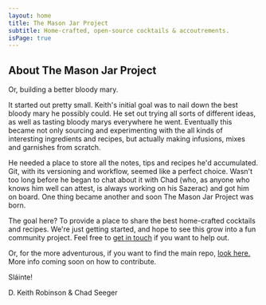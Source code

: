 ```yaml
---
layout: home
title: The Mason Jar Project
subtitle: Home-crafted, open-source cocktails & accoutrements.
isPage: true
---
```


## About The Mason Jar Project

Or, building a better bloody mary.

It started out pretty small. Keith's initial goal was to nail down the best bloody mary he possibly could. He set out trying all sorts of different ideas, as well as tasting bloody marys everywhere he went. Eventually this became not only sourcing and experimenting with the all kinds of interesting ingredients and recipes, but actually making infusions, mixes and garnishes from scratch.


He needed a place to store all the notes, tips and recipes he'd accumulated. Git, with its versioning and workflow, seemed like a perfect choice. Wasn't too long before he began to chat about it with Chad (who, as anyone who knows him well can attest, is always working on his Sazerac) and got him on board. One thing became another and soon The Mason Jar Project was born.

The goal here? To provide a place to share the best home-crafted cocktails and recipes.  We're just getting started, and hope to see this grow into a fun community project.  Feel free to [get in touch](mailto:info@the-mason-jar.com) if you want to help out.

Or, for the more adventurous, if you want to find the main repo, [look here.](https://bitbucket.org/themasonjar/the-mason-jar) More info coming soon on how to contribute.

Sláinte!

D. Keith Robinson &amp; Chad Seeger
